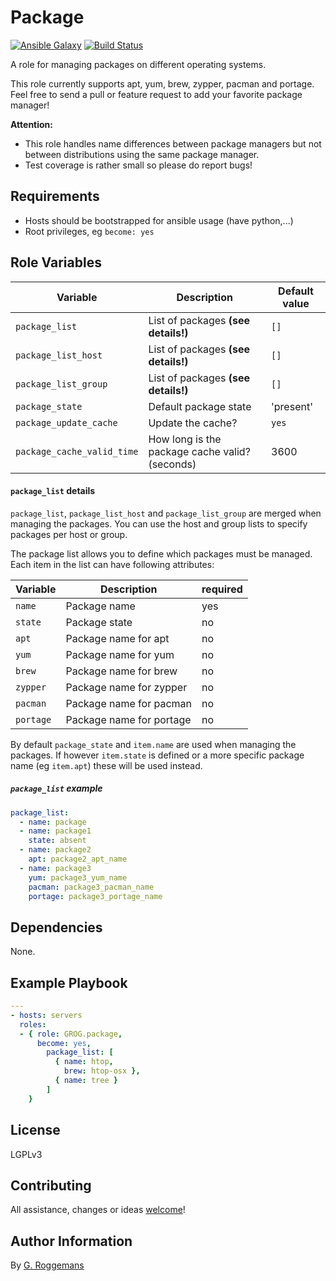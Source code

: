 # Package

[![Ansible Galaxy](http://img.shields.io/badge/galaxy-GROG.package-660198.svg?style=flat)](https://galaxy.ansible.com/list#/roles/4689)
[![Build Status](https://travis-ci.org/GROG/ansible-role-package.svg?branch=master)](https://travis-ci.org/GROG/ansible-role-package)

A role for managing packages on different operating systems.

This role currently supports apt, yum, brew, zypper, pacman and portage. Feel
free to send a pull or feature request to add your favorite package manager!

**Attention:**

- This role handles name differences between package managers but not between
  distributions using the same package manager.
- Test coverage is rather small so please do report bugs!

## Requirements

- Hosts should be bootstrapped for ansible usage (have python,...)
- Root privileges, eg `become: yes`

## Role Variables

| Variable | Description | Default value |
|----------|-------------|---------------|
| `package_list` | List of packages **(see details!)** | `[]` |
| `package_list_host`| List of packages **(see details!)**  | `[]` |
| `package_list_group` | List of packages **(see details!)** | `[]` |
| `package_state` | Default package state | 'present' |
| `package_update_cache` | Update the cache? | `yes` |
| `package_cache_valid_time` | How long is the package cache valid? (seconds) | 3600 |

#### `package_list` details

`package_list`, `package_list_host` and `package_list_group` are merged when
managing the packages. You can use the host and group lists to specify
packages per host or group.

The package list allows you to define which packages must be managed. Each item
in the list can have following attributes:

| Variable | Description | required |
|----------|-------------|----------|
| `name` | Package name | yes |
| `state` | Package state | no |
| `apt` | Package name for apt | no |
| `yum` | Package name for yum | no |
| `brew` | Package name for brew | no |
| `zypper` | Package name for zypper | no |
| `pacman` | Package name for pacman | no |
| `portage` | Package name for portage | no |

By default `package_state` and `item.name` are used when managing the packages.
If however `item.state` is defined or a more specific package name (eg
`item.apt`) these will be used instead.

##### `package_list` example

```yaml
package_list:
  - name: package
  - name: package1
    state: absent
  - name: package2
    apt: package2_apt_name
  - name: package3
    yum: package3_yum_name
    pacman: package3_pacman_name
    portage: package3_portage_name
```

## Dependencies

None.

## Example Playbook

```yaml
---
- hosts: servers
  roles:
  - { role: GROG.package,
      become: yes,
        package_list: [
          { name: htop,
            brew: htop-osx },
          { name: tree }
        ]
    }
```

## License

LGPLv3

## Contributing

All assistance, changes or ideas [welcome](https://github.com/GROG/ansible-role-package/issues)!

## Author Information

By [G. Roggemans](https://github.com/groggemans)
